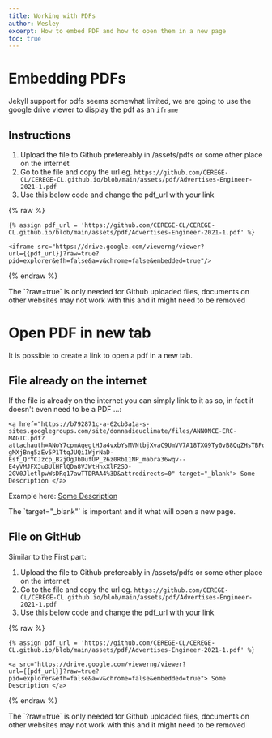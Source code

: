 ```yaml
---
title: Working with PDFs
author: Wesley
excerpt: How to embed PDF and how to open them in a new page
toc: true
---
```


# Embedding PDFs

Jekyll support for pdfs seems somewhat limited, we are going to use the google drive viewer to display the pdf as an `iframe`

## Instructions

1. Upload the file to Github prefereably in /assets/pdfs or some other place on the internet
1. Go to the file and copy the url eg. `https://github.com/CEREGE-CL/CEREGE-CL.github.io/blob/main/assets/pdf/Advertises-Engineer-2021-1.pdf`
1. Use this below code and change the pdf_url with your link

{% raw %}
```
{% assign pdf_url = 'https://github.com/CEREGE-CL/CEREGE-CL.github.io/blob/main/assets/pdf/Advertises-Engineer-2021-1.pdf' %}

<iframe src="https://drive.google.com/viewerng/viewer?
url={{pdf_url}}?raw=true?
pid=explorer&efh=false&a=v&chrome=false&embedded=true"/>
```
{% endraw %}
<div class='alert alert-info'>
    The `?raw=true` is only needed for Github uploaded files, documents on other websites may not work with this and it might need to be removed
</div>

# Open PDF in new tab

It is possible to create a link to open a pdf in a new tab.

## File already on the internet

If the file is already on the internet you can simply link to it as so, in fact it doesn't even need to be a PDF ...:

```
<a href="https://b792871c-a-62cb3a1a-s-sites.googlegroups.com/site/donnadieuclimate/files/ANNONCE-ERC-MAGIC.pdf?attachauth=ANoY7cpmAqegtHJa4vxbYsMVNtbjXvaC9UmVV7A18TXG9Ty0vB8QqZHsTBPqG6D21DCawoWXM3eaY6T1ExXFUckWPnPqbEWxAlN64tMBxO6-gMXjBng5zEv5P1TtqJUQi1WjrNaD-Esf_QrYCJzcp_B2jOgJbDufUP_26z0Rb11NP_mabra36wqv--E4yVMJFX3uBUlHFlQDa8VJWtHhxXlF2SD-2GV0JletlpwWsDRq17awTTDRAA4%3D&attredirects=0" target="_blank"> Some Description </a>
```
Example here: 
<a href="https://b792871c-a-62cb3a1a-s-sites.googlegroups.com/site/donnadieuclimate/files/ANNONCE-ERC-MAGIC.pdf?attachauth=ANoY7cpmAqegtHJa4vxbYsMVNtbjXvaC9UmVV7A18TXG9Ty0vB8QqZHsTBPqG6D21DCawoWXM3eaY6T1ExXFUckWPnPqbEWxAlN64tMBxO6-gMXjBng5zEv5P1TtqJUQi1WjrNaD-Esf_QrYCJzcp_B2jOgJbDufUP_26z0Rb11NP_mabra36wqv--E4yVMJFX3uBUlHFlQDa8VJWtHhxXlF2SD-2GV0JletlpwWsDRq17awTTDRAA4%3D&attredirects=0" target="_blank">Some Description </a>

<div class="alert alert-info">
    The `target="_blank"` is important and it what will open a new page.
</div>

## File on GitHub

Similar to the First part:

1. Upload the file to Github prefereably in /assets/pdfs or some other place on the internet
1. Go to the file and copy the url eg. `https://github.com/CEREGE-CL/CEREGE-CL.github.io/blob/main/assets/pdf/Advertises-Engineer-2021-1.pdf`
1. Use this below code and change the pdf_url with your link

{% raw %}
```
{% assign pdf_url = 'https://github.com/CEREGE-CL/CEREGE-CL.github.io/blob/main/assets/pdf/Advertises-Engineer-2021-1.pdf' %}

<a src="https://drive.google.com/viewerng/viewer?
url={{pdf_url}}?raw=true?
pid=explorer&efh=false&a=v&chrome=false&embedded=true"> Some Description </a>
```
{% endraw %}

<div class='alert alert-info'>
    The `?raw=true` is only needed for Github uploaded files, documents on other websites may not work with this and it might need to be removed
</div>